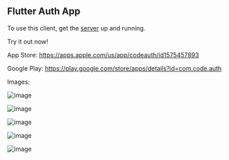 ## Flutter Auth App

To use this client, get the [server](https://github.com/DenzelCode/nest-auth) up and running.

Try it out now!

App Store: https://apps.apple.com/us/app/codeauth/id1575457893

Google Play: https://play.google.com/store/apps/details?id=com.code.auth

Images:

![image](https://user-images.githubusercontent.com/27902328/124671429-716d4280-de83-11eb-9e9e-8617c5e6e382.png)

![image](https://user-images.githubusercontent.com/27902328/124671457-7df19b00-de83-11eb-817b-bc4e0c35a2af.png)

![image](https://user-images.githubusercontent.com/27902328/124671470-84801280-de83-11eb-93b9-5292f36534ed.png)

![image](https://user-images.githubusercontent.com/27902328/124671502-906bd480-de83-11eb-8262-ee4e983eb84f.png)

![image](https://user-images.githubusercontent.com/27902328/124672247-b80f6c80-de84-11eb-8b10-b44edc9db0b8.png)
